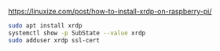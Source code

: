 https://linuxize.com/post/how-to-install-xrdp-on-raspberry-pi/

```bash
sudo apt install xrdp
systemctl show -p SubState --value xrdp
sudo adduser xrdp ssl-cert
```
